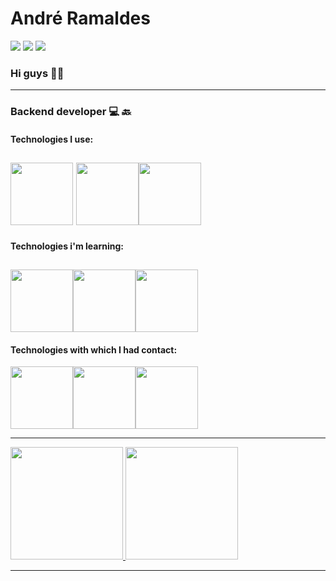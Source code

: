 # André Ramaldes
<div>
<a href="https://www.linkedin.com/in/andre-ramaldes/" target="_blank"><img src="https://img.shields.io/badge/-LinkedIn-%230077B5?style=for-the-badge&logo=linkedin&logoColor=white" target="_blank"></a>   
<a href = "mailto:aramaldes876@gmail.com"><img src="https://img.shields.io/badge/Gmail-D14836?style=for-the-badge&logo=gmail&logoColor=white" target="_blank"></a>
<a href="https://www.instagram.com/andre07creator/?next=%2F" target="_blank"><img src="https://img.shields.io/badge/-Instagram-%23E4405F?style=for-the-badge&logo=instagram&logoColor=white" target="_blank"></a>
 
</div>

### Hi guys  👋😊
---
<!--
**Andre07-creator/Andre07-creator** is a ✨ _special_ ✨ repository because its `README.md` (this file) appears on your GitHub profile.

Here are some ideas to get you started:

- 🔭 I’m currently working on ...
- 🌱 I’m currently learning ...
- 👯 I’m looking to collaborate on ...
- 🤔 I’m looking for help with ...
- 💬 Ask me about ...
- 📫 How to reach me: ...
- 😄 Pronouns: ...
- ⚡ Fun fact: ...
-->
### Backend developer 💻 🔙

#### Technologies I use:

<img height=100 with=100 src="https://cdn.jsdelivr.net/gh/devicons/devicon/icons/javascript/javascript-original.svg" />      <img height=100 with=100 src="https://cdn.jsdelivr.net/gh/devicons/devicon/icons/html5/html5-original-wordmark.svg" /><img height=100 with=100 src="https://cdn.jsdelivr.net/gh/devicons/devicon/icons/css3/css3-original-wordmark.svg" />
---
#### Technologies i'm learning:
<img height=100 with=100 src="https://cdn.jsdelivr.net/gh/devicons/devicon/icons/nodejs/nodejs-plain-wordmark.svg" /><img height=100 with=100 src="https://cdn.jsdelivr.net/gh/devicons/devicon/icons/typescript/typescript-original.svg" /><img height=100 with=100 src="https://cdn.jsdelivr.net/gh/devicons/devicon/icons/bootstrap/bootstrap-original-wordmark.svg" />
---
#### Technologies with which I had contact:
 
 <img height=100 with=100 src="https://cdn.jsdelivr.net/gh/devicons/devicon/icons/csharp/csharp-original.svg" /><img height=100 with=100 src="https://cdn.jsdelivr.net/gh/devicons/devicon/icons/dotnetcore/dotnetcore-original.svg" /><img height=100 with=100 src="https://cdn.jsdelivr.net/gh/devicons/devicon/icons/c/c-original.svg" />
          
---

<div>
<a href="https://github.com/Andre07-creator">
<img height="180em" src="https://github-readme-stats.vercel.app/api/top-langs/?username=Andre07-creator&layout=compact&langs_count=7&theme=dracula"/>
<img height="180em" src="https://github-readme-stats.vercel.app/api?username=Andre07-creator&show_icons=true&theme=dracula&include_all_commits=true&count_private=true"/>
</div>
 
---
 

